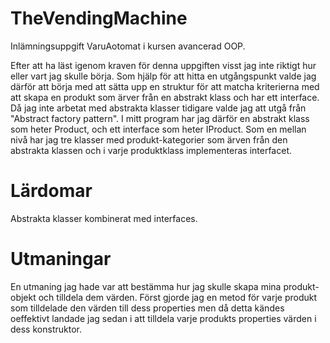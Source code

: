 # TheVendingMachine

Inlämningsuppgift VaruAotomat i kursen avancerad OOP.

Efter att ha läst igenom kraven för denna uppgiften visst jag inte riktigt hur eller vart jag skulle börja.
Som hjälp för att hitta en utgångspunkt valde jag därför att börja med att sätta upp en struktur för att matcha kriterierna
med att skapa en produkt som ärver från en abstrakt klass och har ett interface. Då jag inte arbetat med abstrakta klasser 
tidigare valde jag att utgå från "Abstract factory pattern". I mitt program har jag därför en abstrakt klass som heter Product,
och ett interface som heter IProduct. Som en mellan nivå har jag tre klasser med produkt-kategorier som ärven från den abstrakta klassen 
och i varje produktklass implementeras interfacet. 



# Lärdomar 
Abstrakta klasser kombinerat med interfaces. 

# Utmaningar
En utmaning jag hade var att bestämma hur jag skulle skapa mina produkt-objekt och tilldela dem värden. 
Först gjorde jag en metod för varje produkt som tilldelade den värden till dess properties men då detta kändes oeffektivt landade jag sedan i 
att tilldela varje produkts properties värden i dess konstruktor. 
